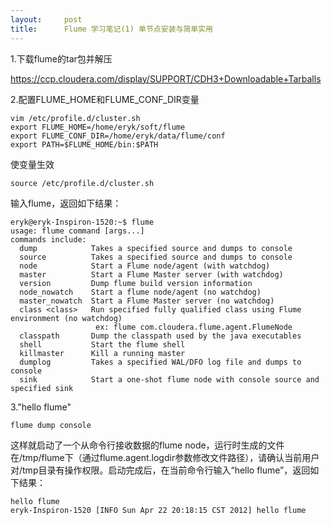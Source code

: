 ```yaml
---
layout:     post
title:      Flume 学习笔记(1) 单节点安装与简单实用
---
```

<div id="article_content" class="article_content clearfix csdn-tracking-statistics" data-pid="blog" data-mod="popu_307" data-dsm="post">
								            <link rel="stylesheet" href="https://csdnimg.cn/release/phoenix/template/css/ck_htmledit_views-f76675cdea.css">
						<div class="htmledit_views" id="content_views">
                
<p>1.下载flume的tar包并解压</p>
<p><span><a href="https://ccp.cloudera.com/display/SUPPORT/CDH3+Downloadable+Tarballs" rel="nofollow">https://ccp.cloudera.com/display/SUPPORT/CDH3+Downloadable+Tarballs</a></span></p>
<p>2.配置FLUME_HOME和FLUME_CONF_DIR变量</p>
<p><span></span></p>
<pre><code class="language-plain">vim /etc/profile.d/cluster.sh
export FLUME_HOME=/home/eryk/soft/flume
export FLUME_CONF_DIR=/home/eryk/data/flume/conf
export PATH=$FLUME_HOME/bin:$PATH</code></pre>
<p><span>使变量生效</span></p>
<p><span></span></p>
<pre><code class="language-plain">source /etc/profile.d/cluster.sh</code></pre>
<p></p>
<p><span>输入flume，返回如下结果：</span></p>
<p><span></span></p>
<pre><code class="language-plain">eryk@eryk-Inspiron-1520:~$ flume
usage: flume command [args...]
commands include: 
  dump            Takes a specified source and dumps to console
  source          Takes a specified source and dumps to console
  node            Start a Flume node/agent (with watchdog)
  master          Start a Flume Master server (with watchdog)
  version         Dump flume build version information 
  node_nowatch    Start a flume node/agent (no watchdog)
  master_nowatch  Start a Flume Master server (no watchdog)
  class &lt;class&gt;   Run specified fully qualified class using Flume environment (no watchdog)
                   ex: flume com.cloudera.flume.agent.FlumeNode 
  classpath       Dump the classpath used by the java executables
  shell           Start the flume shell
  killmaster      Kill a running master
  dumplog         Takes a specified WAL/DFO log file and dumps to console
  sink            Start a one-shot flume node with console source and specified sink</code></pre>
<p></p>
<p><span>3</span>."hello flume"</p>
<p></p>
<pre><code class="language-plain">flume dump console</code></pre>这样就启动了一个从命令行接收数据的flume node，运行时生成的文件在/tmp/flume下（通过flume.agent.logdir参数修改文件路径），请确认当前用户对/tmp目录有操作权限。启动完成后，在当前命令行输入“hello flume”，返回如下结果：
<p></p>
<p></p>
<pre><code class="language-plain">hello flume
eryk-Inspiron-1520 [INFO Sun Apr 22 20:18:15 CST 2012] hello flume</code></pre><br><br><p></p>
            </div>
                </div>